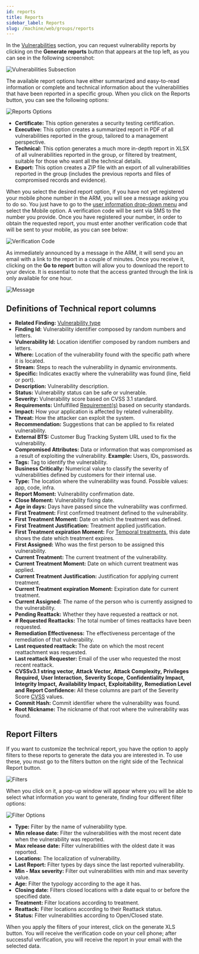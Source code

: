 ```yaml
---
id: reports
title: Reports
sidebar_label: Reports
slug: /machine/web/groups/reports
---
```


In the
[Vulnerabilities](/machine/web/groups/vulnerabilities)
section,
you can request vulnerability
reports by clicking on the
**Generate reports** button that
appears at the top left,
as you can see in the
following screenshot:

![Vulnerabilities Subsection](https://res.cloudinary.com/fluid-attacks/image/upload/v1674777434/docs/web/groups/reports/generate_report.png)

The available report options
have either summarized and
easy-to-read information or
complete and technical
information about the
vulnerabilities that have
been reported in a specific group.
When you click on
the Reports button,
you can see the following
options:

![Reports Options](https://res.cloudinary.com/fluid-attacks/image/upload/v1662054348/docs/web/groups/reports/report_options.png)

- **Certificate:**
  This option generates
  a security testing
  certification.
- **Executive:**
  This option creates a
  summarized report in PDF
  of all vulnerabilities
  reported in the group,
  tailored to a management
  perspective.
- **Technical:**
  This option generates a
  much more in-depth report
  in XLSX of all vulnerabilities
  reported in the group,
  or filtered by treatment,
  suitable for those who want
  all the technical details.
- **Export:**
  This option creates a ZIP
  file with an export of all
  vulnerabilities reported
  in the group (includes the
  previous reports and files
  of compromised records
  and evidence).

When you select the
desired report option,
if you have not yet registered
your mobile phone
number in the ARM,
you will see a message
asking you to do so.
You just have to go to the
[user information drop-down menu](/machine/web/user)
and select the Mobile option.
A verification code will
be sent via SMS to the
number you provide.
Once you have
registered your number,
in order to obtain
the requested report,
you must enter another
verification code that
will be sent to your mobile,
as you can see below:

![Verification Code](https://res.cloudinary.com/fluid-attacks/image/upload/v1662054348/docs/web/groups/reports/report_verification.png)

As immediately announced
by a message in the ARM,
it will send you an email
with a link to the report
in a couple of minutes.
Once you receive it,
clicking on the
**Go to report** button
will allow you to download
the report to your device.
It is essential to note
that the access granted
through the link is only
available for one hour.

![Message](https://res.cloudinary.com/fluid-attacks/image/upload/v1667342446/docs/web/groups/reports/technical_report.png)

## Definitions of Technical report columns

- **Related Finding:**
   [Vulnerability type](/criteria/vulnerabilities/)
- **Finding Id:**
  Vulnerability identifier composed
  by random numbers and letters.
- **Vulnerability Id:**
  Location identifier composed by
  random numbers and letters.
- **Where:**
  Location of the vulnerability
  found with the specific path
  where it is located.
- **Stream:**
  Steps to reach the vulnerability
  in dynamic environments.
- **Specific:**
  Indicates exactly where the
  vulnerability was found
  (line, field or port).
- **Description:**
  Vulnerability description.
- **Status:**
  Vulnerability status can be
  safe or vulnerable.
- **Severity:**
  Vulnerability score based on CVSS
  3.1 standard.
- **Requirements:**
  Unfulfilled [Requirement(s)](/criteria/requirements/)
  based on security standards.
- **Impact:**
  How your application is affected by
  related vulnerability.
- **Threat:**
  How the attacker can exploit the system.
- **Recommendation:**
  Suggestions that can be applied
  to fix related vulnerability.
- **External BTS:**
  Customer Bug Tracking System URL
  used to fix the vulnerability.
- **Compromised Attributes:**
  Data or information that was
  compromised as a result of
  exploiting the vulnerability.
  **Example:** Users, IDs, passwords.
- **Tags:**
  Tag to identify the vulnerability.
- **Business Critically:**
  Numerical value to classify the
  severity of vulnerabilities
  defined by customers for
  their internal use.
- **Type:**
  The location where the vulnerability
  was found.
  Possible values:
  app,
  code,
  infra.
- **Report Moment:**
  Vulnerability confirmation date.
- **Close Moment:**
  Vulnerability fixing date.
- **Age in days:**
  Days have passed since the
  vulnerability was confirmed.
- **First Treatment:**
  First confirmed treatment defined
  to the vulnerability.
- **First Treatment Moment:**
  Date on which the treatment was defined.
- **First Treatment Justification:**
  Treatment applied justification.
- **First Treatment expiration Moment:**
  For [Temporal treatments](/machine/web/vulnerabilities/management/treatments),
  this date shows the date which
  treatment expires.
- **First Assigned:**
  Who was the first person to be
  assigned this vulnerability.
- **Current Treatment:**
  The current treatment of the vulnerability.
- **Current Treatment Moment:**
  Date on which current treatment was applied.
- **Current Treatment Justification:**
  Justification for applying current treatment.
- **Current Treatment expiration Moment:**
  Expiration date for  current treatment.
- **Current Assigned:**
  The name of the person who is
  currently assigned to the vulnerability.
- **Pending Reattack:**
  Whether they have requested a reattack or not.
- **# Requested Reattacks:**
  The total number of times reattacks
  have been requested.
- **Remediation Effectiveness:**
  The effectiveness percentage of the
  remediation of that vulnerability.
- **Last requested reattack:**
  The date on which the most recent
  reattachment was requested.
- **Last reattack Requester:**
  Email of the user who requested
  the most recent reattack.
- **CVSSv3.1 string vector,**
   **Attack Vector,**
   **Attack Complexity,**
   **Privileges Required,**
   **User Interaction,**
   **Severity Scope,**
   **Confidentiality Impact,**
   **Integrity Impact,**
   **Availability Impact,**
   **Exploitability,**
   **Remediation Level and**
   **Report Confidence:**
  All these columns are part
  of the Severity Score
  [CVSS](https://www.first.org/cvss/v3.1/specification-document)
  values.
- **Commit Hash:**
  Commit identifier where the
  vulnerability was found.
- **Root Nickname:**
  The nickname of that root
  where the vulnerability was found.

## Report Filters

If you want to customize
the technical report,
you have the option to
apply filters to these
reports to generate the
data you are interested in.
To use these,
you must go to the filters
button on the right side of
the Technical Report button.

![Filters](https://res.cloudinary.com/fluid-attacks/image/upload/v1657731874/docs/web/groups/reports/reports_filters.png)

When you click on it,
a pop-up window will appear
where you will be able to
select what information
you want to generate,
finding four different
filter options:

![Filter Options](https://res.cloudinary.com/fluid-attacks/image/upload/v1667385312/docs/web/groups/reports/filters_report.png)

- **Type:**
  Filter by the name of vulnerability
  type.
- **Min release date:**
  Filter the vulnerabilities with the
  most recent date when the
  vulnerability was reported.
- **Max release date:**
  Filter vulnerabilities with
  the oldest date it was reported.
- **Locations:**
  The localization of vulnerability.
- **Last Report:**
  Filter types by days since the
  last reported vulnerability.
- **Min - Max severity:**
  Filter out vulnerabilities with
  min and max severity value.
- **Age:**
  Filter the typology according
  to the age it has.
- **Closing date:**
  Filters closed locations
  with a date equal to or
  before the specified date.
- **Treatment:**
  Filter locations according
  to treatment.
- **Reattack:**
  Filter locations according
  to their Reattack status.
- **Status:**
  Filter vulnerabilities
  according to Open/Closed state.

When you apply the
filters of your interest,
click on the generate XLS button.
You will receive the verification
code on your cell phone;
after successful verification,
you will receive the report in
your email with the selected data.
